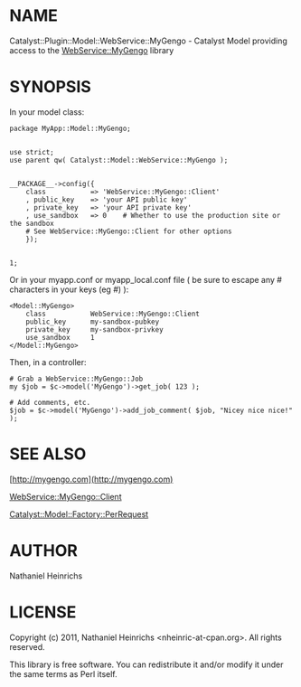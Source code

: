 # NAME

Catalyst::Plugin::Model::WebService::MyGengo - Catalyst Model providing access to the [WebService::MyGengo](http://search.cpan.org/perldoc?WebService::MyGengo) library

# SYNOPSIS

In your model class:

    package MyApp::Model::MyGengo;
    

    use strict;
    use parent qw( Catalyst::Model::WebService::MyGengo );
    

    __PACKAGE__->config({
        class           => 'WebService::MyGengo::Client'
        , public_key    => 'your API public key'
        , private_key   => 'your API private key'
        , use_sandbox   => 0    # Whether to use the production site or the sandbox
        # See WebService::MyGengo::Client for other options
        });
    

    1;

Or in your myapp.conf or myapp_local.conf file ( be sure to escape any #
characters in your keys (eg \#) ):

    <Model::MyGengo>
        class           WebService::MyGengo::Client
        public_key      my-sandbox-pubkey
        private_key     my-sandbox-privkey
        use_sandbox     1
    </Model::MyGengo>

Then, in a controller:

    # Grab a WebService::MyGengo::Job
    my $job = $c->model('MyGengo')->get_job( 123 );

    # Add comments, etc.
    $job = $c->model('MyGengo')->add_job_comment( $job, "Nicey nice nice!" );

# SEE ALSO

[http://mygengo.com](http://mygengo.com)

[WebService::MyGengo::Client](http://search.cpan.org/perldoc?WebService::MyGengo::Client)

[Catalyst::Model::Factory::PerRequest](http://search.cpan.org/perldoc?Catalyst::Model::Factory::PerRequest)

# AUTHOR

Nathaniel Heinrichs

# LICENSE

Copyright (c) 2011, Nathaniel Heinrichs <nheinric-at-cpan.org>.
All rights reserved.

This library is free software. You can redistribute it and/or modify
it under the same terms as Perl itself.